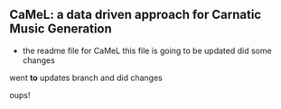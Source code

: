 ## CaMeL: a data driven approach for Carnatic Music Generation

* the readme file for CaMeL
this file is going to be updated
did some changes

went __to__ updates branch and did changes

oups!
